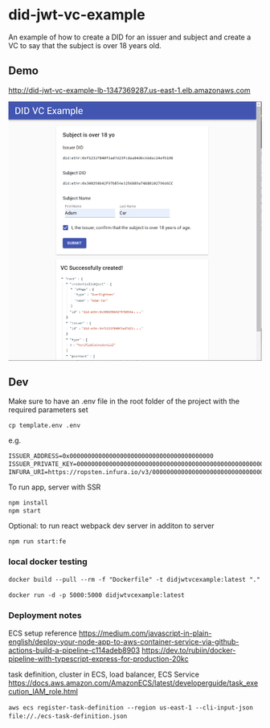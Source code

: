 # did-jwt-vc-example
An example of how to create a DID for an issuer and subject and create a VC to say that the
subject is over 18 years old.

## Demo
http://did-jwt-vc-example-lb-1347369287.us-east-1.elb.amazonaws.com

<img src="/docs/page.png" align="middle" width="900" >

## Dev
Make sure to have an .env file in the root folder of the project with the required parameters set

```
cp template.env .env
```
e.g.
```
ISSUER_ADDRESS=0x0000000000000000000000000000000000000000
ISSUER_PRIVATE_KEY=0000000000000000000000000000000000000000000000000000000000000000
INFURA_URI=https://ropsten.infura.io/v3/00000000000000000000000000000000
```
To run app, server with SSR
```
npm install
npm start
```
Optional: to run react webpack dev server in additon to server
```
npm run start:fe
```

### local docker testing
`docker build --pull --rm -f "Dockerfile" -t didjwtvcexample:latest "."`

`docker run -d -p 5000:5000 didjwtvcexample:latest`

### Deployment notes
ECS setup reference 
https://medium.com/javascript-in-plain-english/deploy-your-node-app-to-aws-container-service-via-github-actions-build-a-pipeline-c114adeb8903
https://dev.to/rubiin/docker-pipeline-with-typescript-express-for-production-20kc

task definition, cluster in ECS, load balancer, ECS Service https://docs.aws.amazon.com/AmazonECS/latest/developerguide/task_execution_IAM_role.html

`aws ecs register-task-definition --region us-east-1 --cli-input-json file://./ecs-task-definition.json`
